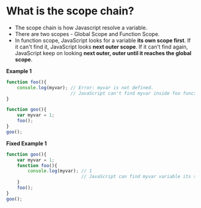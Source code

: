 # What is the scope chain?

- The scope chain is how Javascript resolve a variable.
- There are two scopes - Global Scope and Function Scope. 
- In function scope, JavaScript looks for a variable **its own scope first**. If it can't find it, JavaScript looks **next outer scope**. If it can't find again, JavaScript keep on looking **next outer, outer until it reaches the global scope**.


**Example 1**
```js
function foo(){
	console.log(myvar); // Error: myvar is not defined.
	                    // JavaScript can't find myvar inside foo function scope.
}

function goo(){
	var myvar = 1;
	foo();
}
goo();
```


**Fixed Example 1**
```js
function goo(){
    var myvar = 1;
    function foo(){
        console.log(myvar); // 1
                            // JavaScript can find myvar variable its same scope.
    }	
    foo();
}
goo();
```